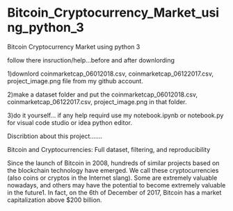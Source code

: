 # Bitcoin_Cryptocurrency_Market_using_python_3
 Bitcoin Cryptocurrency Market using python 3 


follow there insruction/help...before and after downlording 


1)downlord coinmarketcap_06012018.csv, coinmarketcap_06122017.csv, project_image.png file from my github account.


2)make a dataset folder and put the coinmarketcap_06012018.csv, coinmarketcap_06122017.csv, project_image.png in that folder.


3)do it yourself... if any help requird use my notebook.ipynb or notebook.py for visual code studio or idea python editor.


Discribtion about this project.......


Bitcoin and Cryptocurrencies: Full dataset, filtering, and reproducibility


Since the launch of Bitcoin in 2008, hundreds of similar projects based on the blockchain technology have emerged. We call these cryptocurrencies (also coins or cryptos in the Internet slang). Some are extremely valuable nowadays, and others may have the potential to become extremely valuable in the future1. In fact, on the 6th of December of 2017, Bitcoin has a market capitalization above $200 billion.

